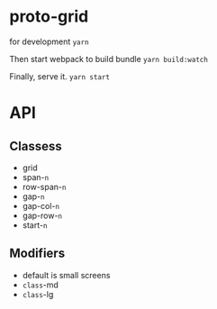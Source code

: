 # proto-grid

for development 
`yarn`

Then start webpack to build bundle 
`yarn build:watch`

Finally, serve it. 
`yarn start`



# API

## Classess
- grid 
- span-`n`
- row-span-`n`
- gap-`n`
- gap-col-`n`
- gap-row-`n`
- start-`n`

## Modifiers 
- default is small screens
- `class`-md
- `class`-lg
